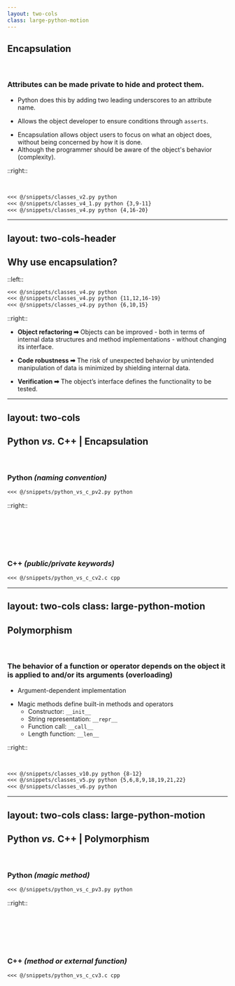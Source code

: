 ```yaml
---
layout: two-cols
class: large-python-motion
---
```


## Encapsulation 

#### &nbsp;
### Attributes can be made private to hide and protect them.

<v-click>

- Python does this by adding two leading underscores to an attribute name.
</v-click>
<v-click>

- Allows the object developer to ensure conditions through `asserts`.
</v-click>

<v-click>

- Encapsulation allows object users to focus on what an object does, without
being concerned by how it is done.
- Although the programmer should be aware of the object's behavior (complexity).
</v-click>

<!-- Some languages do this by explicit type declarations (C++), others by naming convention -->
<!-- (Python). -->

::right::

&nbsp;

````md magic-move {at:1}
<<< @/snippets/classes_v2.py python 
<<< @/snippets/classes_v4_1.py python {3,9-11}
<<< @/snippets/classes_v4.py python {4,16-20}
````

---
layout: two-cols-header
---

## Why use encapsulation?

::left::

````md magic-move
<<< @/snippets/classes_v4.py python
<<< @/snippets/classes_v4.py python {11,12,16-19}
<<< @/snippets/classes_v4.py python {6,10,15}
````

::right::

- **Object refactoring ➡** Objects can be improved - both in terms of internal data structures and method implementations - without changing its interface.
<v-click at=1>

- **Code robustness ➡** The risk of unexpected behavior by unintended manipulation of data is minimized by shielding internal data.
</v-click>
<v-click  at=2>

- **Verification ➡** The object’s interface defines the functionality to be tested.
</v-click>

--- 
layout: two-cols
---

## Python *vs.* C++ | Encapsulation
#### &nbsp;
### Python *(naming convention)*

````md magic-move
<<< @/snippets/python_vs_c_pv2.py python
````

::right::

## &nbsp;
#### &nbsp;
### C++ *(public/private keywords)*

````md magic-move
<<< @/snippets/python_vs_c_cv2.c cpp 
````

---
layout: two-cols
class: large-python-motion
---

## Polymorphism
#### &nbsp;
### The behavior of a function or operator depends on the object it is applied to and/or its arguments (overloading)

- Argument-dependent implementation

<v-click>

- Magic methods define built-in methods and operators
    - Constructor: `__init__`
    - String representation: `__repr__`
    - Function call: `__call__`
    - Length function: `__len__`
</v-click>

::right::

&nbsp;

````md magic-move {at:1}
<<< @/snippets/classes_v10.py python {8-12}
<<< @/snippets/classes_v5.py python {5,6,8,9,18,19,21,22}
<<< @/snippets/classes_v6.py python
````

--- 
layout: two-cols
class: large-python-motion
---

## Python *vs.* C++ | Polymorphism
#### &nbsp;
### Python *(magic method)*

````md magic-move
<<< @/snippets/python_vs_c_pv3.py python
````

::right::

## &nbsp;
#### &nbsp;
### C++ *(method or external function)*

````md magic-move
<<< @/snippets/python_vs_c_cv3.c cpp
````